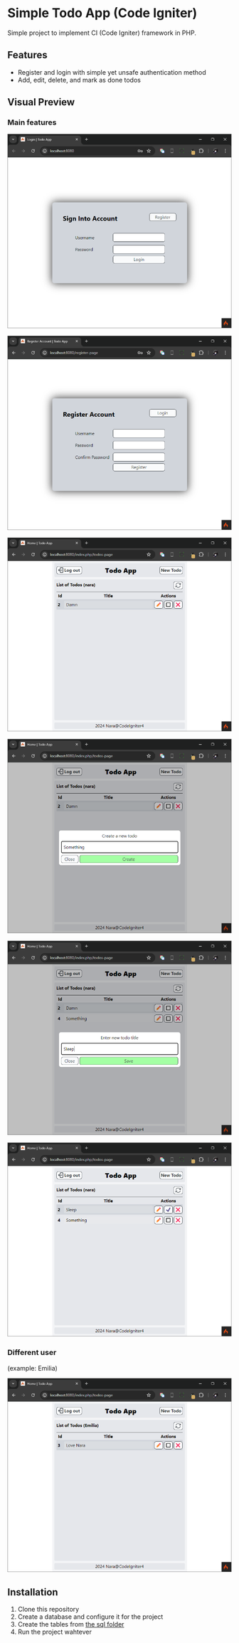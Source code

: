 # Simple Todo App (Code Igniter)

Simple project to implement CI (Code Igniter) framework in PHP.

## Features

- Register and login with simple yet unsafe authentication method
- Add, edit, delete, and mark as done todos

## Visual Preview

### Main features

![Legin Page](docs/images/login-page.png)

![Register Page](docs/images/register-page.png)

![Todos Page](docs/images/todos-page.png)

![Creating new todo](docs/images/creating-new-todo.png)

![Editing existing todo's title](docs/images/edit-todo-title.png)

![Toggle done](docs/images/toggle-todo-status.png)

### Different user

(example: Emilia)

![Todos Page (Emilia)](docs/images/todos-page-emilia.png)

## Installation

1. Clone this repository
2. Create a database and configure it for the project
3. Create the tables from [the sql folder](app\Database\Sql)
4. Run the project wahtever
